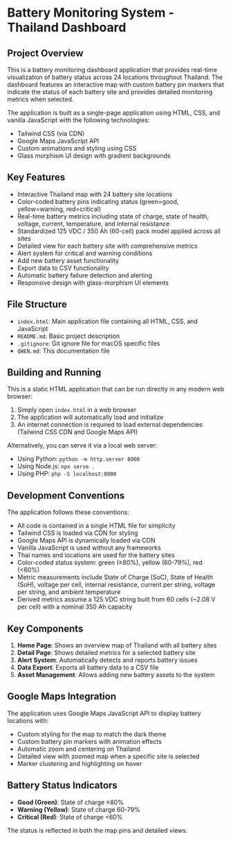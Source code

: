 # Battery Monitoring System - Thailand Dashboard

## Project Overview

This is a battery monitoring dashboard application that provides real-time visualization of battery status across 24 locations throughout Thailand. The dashboard features an interactive map with custom battery pin markers that indicate the status of each battery site and provides detailed monitoring metrics when selected.

The application is built as a single-page application using HTML, CSS, and vanilla JavaScript with the following technologies:
- Tailwind CSS (via CDN)
- Google Maps JavaScript API
- Custom animations and styling using CSS
- Glass morphism UI design with gradient backgrounds

## Key Features

- Interactive Thailand map with 24 battery site locations
- Color-coded battery pins indicating status (green=good, yellow=warning, red=critical)
- Real-time battery metrics including state of charge, state of health, voltage, current, temperature, and internal resistance
- Standardized 125 VDC / 350 Ah (60-cell) pack model applied across all sites
- Detailed view for each battery site with comprehensive metrics
- Alert system for critical and warning conditions
- Add new battery asset functionality
- Export data to CSV functionality
- Automatic battery failure detection and alerting
- Responsive design with glass-morphism UI elements

## File Structure

- `index.html`: Main application file containing all HTML, CSS, and JavaScript
- `README.md`: Basic project description
- `.gitignore`: Git ignore file for macOS specific files
- `QWEN.md`: This documentation file

## Building and Running

This is a static HTML application that can be run directly in any modern web browser:

1. Simply open `index.html` in a web browser
2. The application will automatically load and initialize
3. An internet connection is required to load external dependencies (Tailwind CSS CDN and Google Maps API)

Alternatively, you can serve it via a local web server:
- Using Python: `python -m http.server 8000`
- Using Node.js: `npx serve .`
- Using PHP: `php -S localhost:8000`

## Development Conventions

The application follows these conventions:
- All code is contained in a single HTML file for simplicity
- Tailwind CSS is loaded via CDN for styling
- Google Maps API is dynamically loaded via CDN
- Vanilla JavaScript is used without any frameworks
- Thai names and locations are used for the battery sites
- Color-coded status system: green (≥80%), yellow (60-79%), red (<60%)
- Metric measurements include State of Charge (SoC), State of Health (SoH), voltage per cell, internal resistance, current per string, voltage per string, and ambient temperature
- Derived metrics assume a 125 VDC string built from 60 cells (~2.08 V per cell) with a nominal 350 Ah capacity

## Key Components

1. **Home Page**: Shows an overview map of Thailand with all battery sites
2. **Detail Page**: Shows detailed metrics for a selected battery site
3. **Alert System**: Automatically detects and reports battery issues
4. **Data Export**: Exports all battery data to a CSV file
5. **Asset Management**: Allows adding new battery assets to the system

## Google Maps Integration

The application uses Google Maps JavaScript API to display battery locations with:
- Custom styling for the map to match the dark theme
- Custom battery pin markers with animation effects
- Automatic zoom and centering on Thailand
- Detailed view with zoomed map when a specific site is selected
- Marker clustering and highlighting on hover

## Battery Status Indicators

- **Good (Green)**: State of charge ≥80%
- **Warning (Yellow)**: State of charge 60-79%
- **Critical (Red)**: State of charge <60%

The status is reflected in both the map pins and detailed views.
